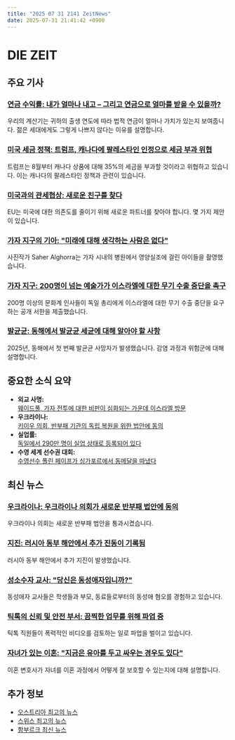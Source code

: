 ```yaml
---
title: "2025 07 31 2141 ZeitNews"
date: 2025-07-31 21:41:42 +0900
---
```


# DIE ZEIT
## 주요 기사
### [연금 수익률: 내가 얼마나 내고 – 그리고 연금으로 얼마를 받을 수 있을까?](https://www.zeit.de/wirtschaft/2025-07/rendite-rente-geburtsjahr-einzahlung-auszahlung-vergleich)  
우리의 계산기는 귀하의 출생 연도에 따라 법적 연금이 얼마나 가치가 있는지 보여줍니다. 젊은 세대에게도 그렇게 나쁘지 않다는 이유를 설명합니다.  
### [미국 세금 정책: 트럼프, 캐나다에 팔레스타인 인정으로 세금 부과 위협](https://www.zeit.de/politik/ausland/2025-07/donald-trump-palaestina-staat-kanada-zoelle)  
트럼프는 8월부터 캐나다 상품에 대해 35%의 세금을 부과할 것이라고 위협하고 있습니다. 이는 캐나다의 팔레스타인 정책과 관련이 있습니다.  
### [미국과의 관세협상: 새로운 친구를 찾다](https://www.zeit.de/2025/32/zoll-deal-usa-europa-ursula-von-der-leyen-donald-trump-handelskonflikt)  
EU는 미국에 대한 의존도를 줄이기 위해 새로운 파트너를 찾아야 합니다. 몇 가지 제안이 있습니다.  
### [가자 지구의 기아: "미래에 대해 생각하는 사람은 없다"](https://www.zeit.de/2025/32/hunger-gaza-fotos-kinder-saher-alghorra-krankenhaus)  
사진작가 Saher Alghorra는 가자 시내의 병원에서 영양실조에 걸린 아이들을 촬영했습니다.  
### [가자 지구: 200명이 넘는 예술가가 이스라엘에 대한 무기 수출 중단을 촉구](https://www.zeit.de/kultur/2025-07/israel-waffenlieferung-brief-kuenstler-ski-aggu)  
200명 이상의 문화계 인사들이 독일 총리에게 이스라엘에 대한 무기 수출 중단을 요구하는 공개 서한을 제출했습니다.  
### [발균균: 동해에서 발균균 세균에 대해 알아야 할 사항](https://www.zeit.de/gesundheit/2025-07/vibrionen-ostsee-infektion-bakterien-risiko-faq)  
2025년, 동해에서 첫 번째 발균균 사망자가 발생했습니다. 감염 과정과 위험군에 대해 설명합니다.  
## 중요한 소식 요약  
- **외교 사명:**  
  [웨이드풀, 가자 전투에 대한 비판이 심화되는 가운데 이스라엘 방문](https://www.zeit.de/politik/ausland/2025-06/krieg-gaza-israel-liveblog#event_id=eo5EVCFw5n1T7TMT6mzL)  
- **우크라이나:**  
  [키이우 의회, 반부패 기관의 독립 복원을 위한 법안에 동의](https://www.zeit.de/politik/ausland/2025-07/ukraine-parlament-korruption-gesetz-wolodymyr-selenskyj)  
- **실업률:**  
  [독일에서 290만 명이 실업 상태로 등록되어 있다](https://www.zeit.de/arbeit/2025-07/arbeitslosigkeit-juli-gestiegen-bundesagentur-fuer-arbeit)  
- **수영 세계 선수권 대회:**  
  [수영선수 폴린 페이프가 싱가포르에서 동메달을 따냈다](https://www.zeit.de/sport/2025-07/schwimm-wm-singapur-pauline-pfeif)  
## 최신 뉴스  
### [우크라이나: 우크라이나 의회가 새로운 반부패 법안에 동의](https://www.zeit.de/politik/ausland/2025-07/ukraine-parlament-korruption-gesetz-wolodymyr-selenskyj)  
우크라이나 의회는 새로운 반부패 법안을 통과시켰습니다.  
### [지진: 러시아 동부 해안에서 추가 진동이 기록됨](https://www.zeit.de/gesellschaft/2025-07/erdbeben-kamtschatka-russland-pazifik)  
러시아 동부 해안에서 추가 지진이 발생했습니다.  
### [성소수자 교사: "당신은 동성애자입니까?"](https://www.zeit.de/familie/2025-07/queere-lehrkraefte-schule-homosexualitaet-druck)  
동성애자 교사들은 학생들과 부모, 동료들로부터의 동성애 혐오를 경험하고 있습니다.  
### [틱톡의 신뢰 및 안전 부서: 끔찍한 업무를 위해 파업 중](https://www.zeit.de/2025/32/trust-and-safety-abteilung-tiktok-streik-verdi-moderation-soziale-medien)  
틱톡 직원들이 폭력적인 비디오를 검토하는 일로 파업을 벌이고 있습니다.  
### [자녀가 있는 이혼: "지금은 유아를 두고 싸우는 경우도 있다"](https://www.zeit.de/zeit-magazin/leben/2025-07/scheidung-kinder-eltern-recht-fehler)  
이혼 변호사가 자녀를 이혼 과정에서 어떻게 잘 보호할 수 있는지에 대해 설명합니다.  
## 추가 정보  
- [오스트리아 최고의 뉴스](https://www.zeit.de/oesterreich/index)  
- [스위스 최고의 뉴스](https://www.zeit.de/schweiz/index)  
- [함부르크 최신 뉴스](https://www.zeit.de/hamburg/index)